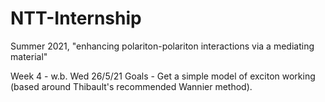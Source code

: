 # NTT-Internship
Summer 2021, "enhancing polariton-polariton interactions via a mediating material"

Week 4 - w.b. Wed 26/5/21
    Goals - Get a simple model of exciton working (based around Thibault's recommended Wannier method).

